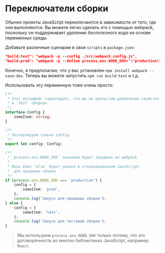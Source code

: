 # Переключатели сборки

Обычно проекты JavaScript переключаются в зависимости от того, где они выполняются. Вы можете легко сделать это с помощью webpack, поскольку он поддерживает _удаление бесполезного кода_ на основе переменных среды.

Добавьте различные сценарии в свои `scripts` в `package.json`:

```json
"build:test": "webpack -p --config ./src/webpack.config.js",
"build:prod": "webpack -p --define process.env.NODE_ENV='\"production\"' --config ./src/webpack.config.js",
```

Конечно, я предполагаю, что у вас установлен `npm install webpack --save-dev`. Теперь вы можете запустить `npm run build:test` и т.д.

Использовать эту переменную тоже очень просто:

```ts
/**
 * Этот интерфейс гарантирует, что мы не пропустим добавление свойства в `prod`
 * и `test` сборках.
 */
interface Config {
    someItem: string;
}

/**
 * Экспортируем только config.
 */
export let config: Config;

/**
 * `process.env.NODE_ENV` значение будет запущено из webpack
 *
 * Весь блок `else` будет удален в сгенерированном JavaScript.
 *  для продакшн сборки
 */
if (process.env.NODE_ENV === 'production') {
    config = {
        someItem: 'prod',
    };
    console.log('Запуск для продакшн сборки');
} else {
    config = {
        someItem: 'test',
    };
    console.log('Запуск для тестовой сборки');
}
```

> Мы используем `process.env.NODE_ENV` только потому, что это договорённость во многих библиотеках JavaScript, например `React`.
